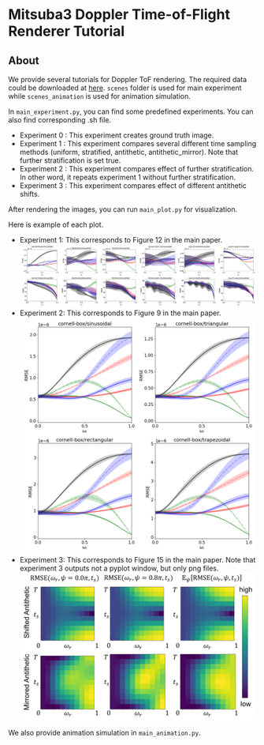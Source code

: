 Mitsuba3 Doppler Time-of-Flight Renderer Tutorial
===================================
## About
We provide several tutorials for Doppler ToF rendering.
The required data could be downloaded at [here](https://drive.google.com/drive/folders/1S8S00v0vHaQAwSI-Xs-g4Q-FE8tH2hSN?usp=drive_link).
`scenes` folder is used for main experiment while `scenes_animation` is used for animation simulation.

In `main_experiment.py`, you can find some predefined experiments.
You can also find corresponding .sh file.

* Experiment 0 : This experiment creates ground truth image.
* Experiment 1 : This experiment compares several different time sampling methods (uniform, stratified, antithetic, antithetic_mirror). Note that further stratification is set true.
* Experiment 2 : This experiment compares effect of further stratification. In other word, it repeats experiment 1 without further stratification.
* Experiment 3 : This experiment compares effect of different antithetic shifts.

After rendering the images, you can run `main_plot.py` for visualization.

Here is example of each plot.

* Experiment 1: This corresponds to Figure 12 in the main paper.
![plot_experiment_1](assets/plot_experiment_1.png)
* Experiment 2: This corresponds to Figure 9 in the main paper.
![plot_experiment_2](assets/plot_experiment_2.png)
* Experiment 3: This corresponds to Figure 15 in the main paper. Note that experiment 3 outputs not a pyplot window, but only png files.
![plot_experiment_3](assets/plot_experiment_3.png)

We also provide animation simulation in `main_animation.py`.

